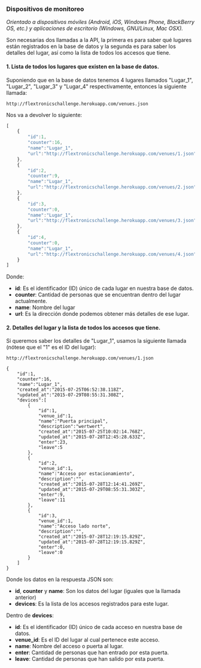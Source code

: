 ### Dispositivos de monitoreo
*Orientado a dispositivos móviles (Android, iOS, Windows Phone, BlackBerry OS, etc.) y aplicaciones de escritorio (Windows, GNU/Linux, Mac OSX).*

Son necesarias dos llamadas a la API, la primera es para saber qué lugares están registrados en la base de datos y la segunda es para saber los detalles del lugar, así como la lista de todos los accesos que tiene.

#### 1. Lista de todos los lugares que existen en la base de datos.

Suponiendo que en la base de datos tenemos 4 lugares llamados "Lugar_1", "Lugar_2", "Lugar_3" y "Lugar_4" respectivamente, entonces la siguiente llamada:

`http://flextronicschallenge.herokuapp.com/venues.json`

Nos va a devolver lo siguiente:

```javascript
[
	{
		"id":1,
		"counter":16,
		"name":"Lugar_1",
		"url":"http://flextronicschallenge.herokuapp.com/venues/1.json"
	},
	{
		"id":2,
		"counter":9,
		"name":"Lugar_1",
		"url":"http://flextronicschallenge.herokuapp.com/venues/2.json"
	},
	{
		"id":3,
		"counter":0,
		"name":"Lugar_1",
		"url":"http://flextronicschallenge.herokuapp.com/venues/3.json"
	},
	{
		"id":4,
		"counter":0,
		"name":"Lugar_1",
		"url":"http://flextronicschallenge.herokuapp.com/venues/4.json"
	}
]
```

Donde: 

* **id**: Es el identificador (ID) único de cada lugar en nuestra base de datos.
* **counter**: Cantidad de personas que se encuentran dentro del lugar actualmente.
* **name**: Nombre del lugar
* **url**: Es la dirección donde podemos obtener más detalles de ese lugar.

#### 2. Detalles del lugar y la lista de todos los accesos que tiene.

Si queremos saber los detalles de "Lugar_1", usamos la siguiente llamada (nótese que el "1" es el ID del lugar):

`http://flextronicschallenge.herokuapp.com/venues/1.json`

```
{
	"id":1,
	"counter":16,
	"name":"Lugar_1",
	"created_at":"2015-07-25T06:52:38.118Z",
	"updated_at":"2015-07-29T08:55:31.308Z",
	"devices":[
		{
			"id":1,
			"venue_id":1,
			"name":"Puerta principal",
			"description":"wertwert",
			"created_at":"2015-07-25T10:02:14.768Z",
			"updated_at":"2015-07-28T12:45:28.633Z",
			"enter":23,
			"leave":5
		},
		{
			"id":2,
			"venue_id":1,
			"name":"Acceso por estacionamiento",
			"description":"",
			"created_at":"2015-07-28T12:14:41.269Z",
			"updated_at":"2015-07-29T08:55:31.303Z",
			"enter":9,
			"leave":11
		},
		{
			"id":3,
			"venue_id":1,
			"name":"Acceso lado norte",
			"description":"",
			"created_at":"2015-07-28T12:19:15.829Z",
			"updated_at":"2015-07-28T12:19:15.829Z",
			"enter":0,
			"leave":0
		}
	]
}
```

Donde los datos en la respuesta JSON son:

 * **id**, **counter** y **name**: Son los datos del lugar (iguales que la llamada anterior)
 * **devices**: Es la lista de los accesos registrados para este lugar. 

Dentro de **devices**:

 * **id**: Es el identificador (ID) único de cada acceso en nuestra base de datos.
 * **venue_id**: Es el ID del lugar al cual pertenece este acceso.
 * **name**: Nombre del acceso o puerta al lugar.
 * **enter**: Cantidad de personas que han entrado por esta puerta.
 * **leave**: Cantidad de personas que han salido por esta puerta.

